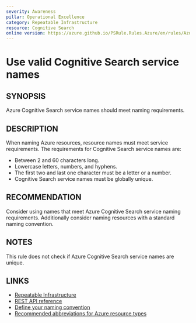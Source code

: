 ```yaml
---
severity: Awareness
pillar: Operational Excellence
category: Repeatable Infrastructure
resource: Cognitive Search
online version: https://azure.github.io/PSRule.Rules.Azure/en/rules/Azure.Search.Name/
---
```


# Use valid Cognitive Search service names

## SYNOPSIS

Azure Cognitive Search service names should meet naming requirements.

## DESCRIPTION

When naming Azure resources, resource names must meet service requirements.
The requirements for Cognitive Search service names are:

- Between 2 and 60 characters long.
- Lowercase letters, numbers, and hyphens.
- The first two and last one character must be a letter or a number.
- Cognitive Search service names must be globally unique.

## RECOMMENDATION

Consider using names that meet Azure Cognitive Search service naming requirements.
Additionally consider naming resources with a standard naming convention.

## NOTES

This rule does not check if Azure Cognitive Search service names are unique.

## LINKS

- [Repeatable Infrastructure](https://docs.microsoft.com/azure/architecture/framework/devops/automation-infrastructure)
- [REST API reference](https://docs.microsoft.com/rest/api/searchmanagement/2021-04-01-preview/services/create-or-update)
- [Define your naming convention](https://docs.microsoft.com/azure/cloud-adoption-framework/ready/azure-best-practices/resource-naming)
- [Recommended abbreviations for Azure resource types](https://docs.microsoft.com/azure/cloud-adoption-framework/ready/azure-best-practices/resource-abbreviations)
